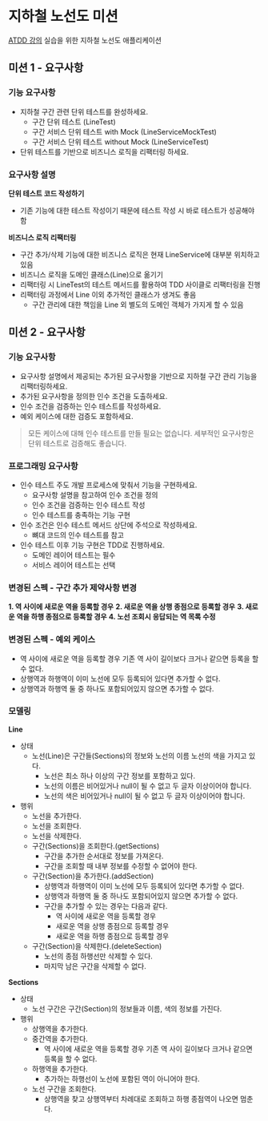 # 지하철 노선도 미션
[ATDD 강의](https://edu.nextstep.camp/c/R89PYi5H) 실습을 위한 지하철 노선도 애플리케이션

## 미션 1 - 요구사항

### 기능 요구사항

- 지하철 구간 관련 단위 테스트를 완성하세요.
  - 구간 단위 테스트 (LineTest)
  - 구간 서비스 단위 테스트 with Mock (LineServiceMockTest)
  - 구간 서비스 단위 테스트 without Mock (LineServiceTest)
- 단위 테스트를 기반으로 비즈니스 로직을 리팩터링 하세요.

### 요구사항 설명

**단위 테스트 코드 작성하기**

- 기존 기능에 대한 테스트 작성이기 때문에 테스트 작성 시 바로 테스트가 성공해야 함 

**비즈니스 로직 리팩터링** 

- 구간 추가/삭제 기능에 대한 비즈니스 로직은 현재 LineService에 대부분 위치하고 있음 
- 비즈니스 로직을 도메인 클래스(Line)으로 옮기기 
- 리팩터링 시 LineTest의 테스트 메서드를 활용하여 TDD 사이클로 리팩터링을 진행 
- 리팩터링 과정에서 Line 이외 추가적인 클래스가 생겨도 좋음 
  - 구간 관리에 대한 책임을 Line 외 별도의 도메인 객체가 가지게 할 수 있음

## 미션 2 - 요구사항

### 기능 요구사항

- 요구사항 설명에서 제공되는 추가된 요구사항을 기반으로 지하철 구간 관리 기능을 리팩터링하세요.
- 추가된 요구사항을 정의한 인수 조건을 도출하세요.
- 인수 조건을 검증하는 인수 테스트를 작성하세요.
- 예외 케이스에 대한 검증도 포함하세요.

> 모든 케이스에 대해 인수 테스트를 만들 필요는 없습니다. 세부적인 요구사항은 단위 테스트로 검증해도 좋습니다.

### 프로그래밍 요구사항

- 인수 테스트 주도 개발 프로세스에 맞춰서 기능을 구현하세요.
  - 요구사항 설명을 참고하여 인수 조건을 정의
  - 인수 조건을 검증하는 인수 테스트 작성
  - 인수 테스트를 충족하는 기능 구현
- 인수 조건은 인수 테스트 메서드 상단에 주석으로 작성하세요.
  - 뼈대 코드의 인수 테스트를 참고
- 인수 테스트 이후 기능 구현은 TDD로 진행하세요.
  - 도메인 레이어 테스트는 필수
  - 서비스 레이어 테스트는 선택


### 변경된 스펙 - 구간 추가 제약사항 변경

**1. 역 사이에 새로운 역을 등록할 경우**
**2. 새로운 역을 상행 종점으로 등록할 경우**
**3. 새로운 역을 하행 종점으로 등록할 경우**
**4. 노선 조회시 응답되는 역 목록 수정**

### 변경된 스펙 - 예외 케이스

- 역 사이에 새로운 역을 등록할 경우 기존 역 사이 길이보다 크거나 같으면 등록을 할 수 없다.
- 상행역과 하행역이 이미 노선에 모두 등록되어 있다면 추가할 수 없다.
- 상행역과 하행역 둘 중 하나도 포함되어있지 않으면 추가할 수 없다.

### 모델링

**Line**
- 상태
  - 노선(Line)은 구간들(Sections)의 정보와 노선의 이름 노선의 색을 가지고 있다.
    - 노선은 최소 하나 이상의 구간 정보를 포함하고 있다.
    - 노선의 이름은 비어있거나 null이 될 수 없고 두 글자 이상이어야 합니다.
    - 노선의 색은 비어있거나 null이 될 수 없고 두 글자 이상이어야 합니다.
- 행위
  - 노선을 추가한다.
  - 노선을 조회한다.
  - 노선을 삭제한다.
  - 구간(Sections)을 조회한다.(getSections)
    - 구간을 추가한 순서대로 정보를 가져온다.
    - 구간을 조회할 때 내부 정보를 수정할 수 없어야 한다.
  - 구간(Section)을 추가한다.(addSection)
    - 상행역과 하행역이 이미 노선에 모두 등록되어 있다면 추가할 수 없다.
    - 상행역과 하행역 둘 중 하나도 포함되어있지 않으면 추가할 수 없다.
    - 구간을 추가할 수 있는 경우는 다음과 같다.
      - 역 사이에 새로운 역을 등록할 경우
      - 새로운 역을 상행 종점으로 등록할 경우
      - 새로운 역을 하행 종점으로 등록할 경우
  - 구간(Section)을 삭제한다.(deleteSection)
    - 노선의 종점 하행선만 삭제할 수 있다.
    - 마지막 남은 구간을 삭제할 수 없다.

**Sections**

- 상태
  - 노선 구간은 구간(Section)의 정보들과 이름, 색의 정보를 가진다.
- 행위
  - 상행역을 추가한다.
  - 중간역을 추가한다.
    - 역 사이에 새로운 역을 등록할 경우 기존 역 사이 길이보다 크거나 같으면 등록을 할 수 없다.
  - 하행역을 추가한다.
    - 추가하는 하행선이 노선에 포함된 역이 아니어야 한다.
  - 노선 구간을 조회한다.
    - 상행역을 찾고 상행역부터 차례대로 조회하고 하행 종점역이 나오면 멈춘다.
